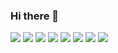 ### Hi there 👋

<!--
**WestSix/WestSix** is a ✨ _special_ ✨ repository because its `README.md` (this file) appears on your GitHub profile.

Here are some ideas to get you started:

- 🔭 I’m currently working on ...
- 🌱 I’m currently learning ...
- 👯 I’m looking to collaborate on ...
- 🤔 I’m looking for help with ...
- 💬 Ask me about ...
- 📫 How to reach me: ...
- 😄 Pronouns: ...
- ⚡ Fun fact: ...
-->
<!--깃헙 레포 사용 언어 수-->
<img src="https://img.shields.io/github/languages/count/WestSix/survive">
<!--깃헙 레포 최다 빈도 언어-->
<img src="https://img.shields.io/github/languages/top/WestSix/survive">
<!--깃헙 레포 코드 용량-->
<img src="https://img.shields.io/github/languages/code-size/WestSix/survive">
<!--깃헙 레포 용량-->
<img src="https://img.shields.io/github/repo-size/WestSix/survive">
<!--깃헙 레포 오픈 이슈 개수-->
<img src="https://img.shields.io/github/issues/WestSix/survive">
<!--깃헙 레포 닫힌 이슈 개수-->
<img src="https://img.shields.io/github/issues-closed/WestSix/survive">
<!--깃헙 레포 주간 커밋 수-->
<img src="https://img.shields.io/github/commit-activity/w/WestSix/survive">
<!--깃헙 레포 라스트 커밋 날짜-->
<img src="https://img.shields.io/github/last-commit/WestSix/survive">
